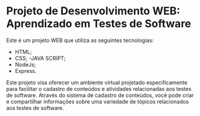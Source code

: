 # Projeto de Desenvolvimento WEB: Aprendizado em Testes de Software

Este é um projeto WEB que utiliza as seguintes tecnologias:
- HTML;
- CSS;
-JAVA SCRIPT;
- NodeJs;
- Express.

 Este projeto visa oferecer um ambiente virtual projetado especificamente para facilitar o cadastro de conteúdos e atividades relacionadas aos testes de software.
 Através do sistema de cadastro de conteúdos, você pode criar e compartilhar informações sobre uma variedade de tópicos relacionados aos testes de software.
